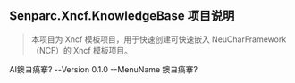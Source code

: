 ﻿## Senparc.Xncf.KnowledgeBase 项目说明

> 本项目为 Xncf 模板项目，用于快速创建可快速嵌入 NeuCharFramework（NCF）的 Xncf 模板项目。

AI鐭ヨ瘑搴? --Version 0.1.0 --MenuName 鐭ヨ瘑搴?
